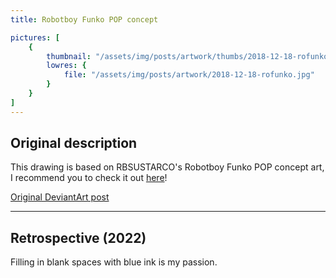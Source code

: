 ```yaml
---
title: Robotboy Funko POP concept

pictures: [
	{
		thumbnail: "/assets/img/posts/artwork/thumbs/2018-12-18-rofunko.jpg",
		lowres: {
			file: "/assets/img/posts/artwork/2018-12-18-rofunko.jpg"
		}
	}
]
---
```

## Original description
This drawing is based on RBSUSTARCO's Robotboy Funko POP concept art, I recommend you to check it out [here](https://www.deviantart.com/rbsustarco/art/Robotboy-Funko-Pop-Concept-Fan-Art-776407107)!

[Original DeviantArt post](https://www.deviantart.com/phantomdoom741/art/RBSUSTARCO-s-Robotboy-Funko-POP-concept-drawing-778434782)

---

## Retrospective (2022)
Filling in blank spaces with blue ink is my passion.
